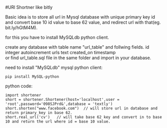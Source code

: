 #URl Shortner like bitly

Basic idea is to store all url in Mysql database with unique primary key id and convert base 10 id value to base 62 value, and redirect url with that(eg. bit.ly/hGtM4M).

for this you have to install MySQLdb python client.

create any database with table name "url_table" and follwing fields.
id integer autoincrement 
urls text
created_on timestamp
<br>
or find url_table.sql file in the same folder and import in your database.

need to install "MySQLdb" mysql python client:

```
pip install MySQL-python
```

python code:

```
import shortener
short = shortener.Shortener(host='localhost',user = 'root',password='098SJPrd&',database = 'textly')
short.shorten("www.facebook.com")  // will store url in database and return primary_key in base 62.
short.real_url('cv')   // will take base 62 key and convert in to base 10 and return the url where id = base 10 value.
```
